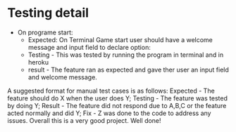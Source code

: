# Testing detail
- On programe start:
    - Expected: On Terminal Game start user should have a welcome message and input field to declare option:
    - Testing - This was tested by running the program in terminal and in heroku
    - result - The feature ran as expected and gave ther user an input field and welcome message.



A suggested format for manual test cases is as follows: Expected - The feature should do X when the user does Y; Testing - The feature was tested by doing Y; Result - The feature did not respond due to A,B,C or the feature acted normally and did Y; Fix - Z was done to the code to address any issues. Overall this is a very good project. Well done!